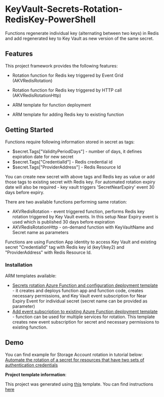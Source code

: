 # KeyVault-Secrets-Rotation-RedisKey-PowerShell

Functions regenerate individual key (alternating between two keys) in Redis and add regenerated key to Key Vault as new version of the same secret.

## Features

This project framework provides the following features:

* Rotation function for Redis key triggered by Event Grid (AKVRedisRotation)

* Rotation function for Redis key triggered by HTTP call (AKVRedisRotationHttp)

* ARM template for function deployment

* ARM template for adding Redis key to existing function

## Getting Started

Functions require following information stored in secret as tags:

* $secret.Tags["ValidityPeriodDays"] - number of days, it defines expiration date for new secret
* $secret.Tags["CredentialId"] - Redis credential id
* $secret.Tags["ProviderAddress"] - Redis Resource Id

You can create new secret with above tags and Redis key as value or add those tags to existing secret with Redis key. For automated rotation expiry date will also be required - key vault triggers 'SecretNearExpiry' event 30 days before expiry.

There are two available functions performing same rotation:

* AKVRedisRotation - event triggered function, performs Redis key rotation triggered by Key Vault events. In this setup Near Expiry event is used which is published 30 days before expiration
* AKVRedisRotationHttp - on-demand function with KeyVaultName and Secret name as parameters

Functions are using Function App identity to access Key Vault and existing secret "CredentialId" tag with Redis key id (key1/key2) and "ProviderAddress" with Redis Resource Id.

### Installation

ARM templates available:

* [Secrets rotation Azure Function and configuration deployment template](./ARM-Templates/Readme.md) - it creates and deploys function app and function code, creates necessary permissions, and Key Vault event subscription for Near Expiry Event for individual secret (secret name can be provided as parameter)
* [Add event subscription to existing Azure Function deployment template](./ARM-Templates/Readme.md) - function can be used for multiple services for rotation. This template creates new event subscription for secret and necessary permissions to existing function.

## Demo

You can find example for Storage Account rotation in tutorial below:
[Automate the rotation of a secret for resources that have two sets of authentication credentials](https://docs.microsoft.com/azure/key-vault/secrets/tutorial-rotation-dual)

**Project template information**:

This project was generated using [this](https://github.com/Azure/KeyVault-Secrets-Rotation-Template-PowerShell) template. You can find instructions [here](./Project-Template-Instructions.md)